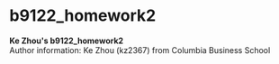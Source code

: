 # b9122_homework2
**Ke Zhou's b9122_homework2**  
Author information: Ke Zhou (kz2367) from Columbia Business School
